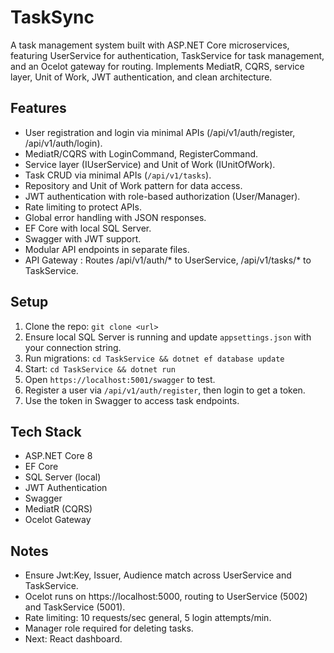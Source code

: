 # TaskSync
A task management system built with ASP.NET Core microservices, featuring UserService for authentication, TaskService for task management, and an Ocelot gateway for routing. Implements MediatR, CQRS, service layer, Unit of Work, JWT authentication, and clean architecture.

## Features
- User registration and login via minimal APIs (/api/v1/auth/register, /api/v1/auth/login).
- MediatR/CQRS with LoginCommand, RegisterCommand.
- Service layer (IUserService) and Unit of Work (IUnitOfWork).
- Task CRUD via minimal APIs (`/api/v1/tasks`).
- Repository and Unit of Work pattern for data access.
- JWT authentication with role-based authorization (User/Manager).
- Rate limiting to protect APIs.
- Global error handling with JSON responses.
- EF Core with local SQL Server.
- Swagger with JWT support.
- Modular API endpoints in separate files.
- API Gateway : Routes /api/v1/auth/* to UserService, /api/v1/tasks/* to TaskService.

## Setup
1. Clone the repo: `git clone <url>`
2. Ensure local SQL Server is running and update `appsettings.json` with your connection string.
3. Run migrations: `cd TaskService && dotnet ef database update`
4. Start: `cd TaskService && dotnet run`
5. Open `https://localhost:5001/swagger` to test.
6. Register a user via `/api/v1/auth/register`, then login to get a token.
7. Use the token in Swagger to access task endpoints.

## Tech Stack
- ASP.NET Core 8
- EF Core
- SQL Server (local)
- JWT Authentication
- Swagger
- MediatR (CQRS)
- Ocelot Gateway

## Notes
- Ensure Jwt:Key, Issuer, Audience match across UserService and TaskService.
- Ocelot runs on https://localhost:5000, routing to UserService (5002) and TaskService (5001).
- Rate limiting: 10 requests/sec general, 5 login attempts/min.
- Manager role required for deleting tasks.
- Next: React dashboard.
